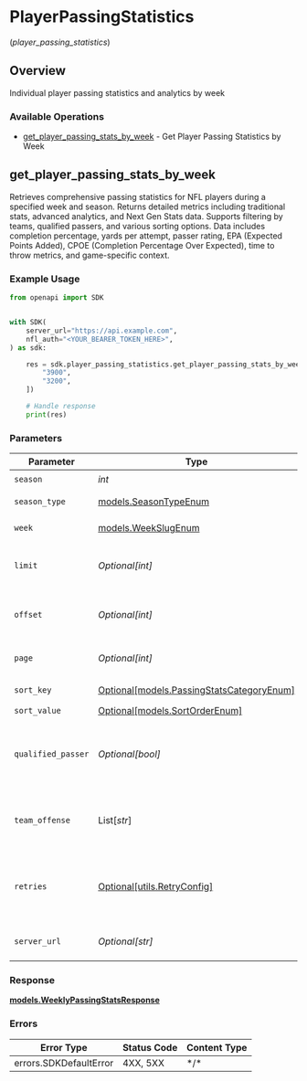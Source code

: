 # PlayerPassingStatistics
(*player_passing_statistics*)

## Overview

Individual player passing statistics and analytics by week

### Available Operations

* [get_player_passing_stats_by_week](#get_player_passing_stats_by_week) - Get Player Passing Statistics by Week

## get_player_passing_stats_by_week

Retrieves comprehensive passing statistics for NFL players during a specified week and season.
Returns detailed metrics including traditional stats, advanced analytics, and Next Gen Stats
data. Supports filtering by teams, qualified passers, and various sorting options.
Data includes completion percentage, yards per attempt, passer rating, EPA (Expected Points Added),
CPOE (Completion Percentage Over Expected), time to throw metrics, and game-specific context.


### Example Usage

<!-- UsageSnippet language="python" operationID="getPlayerPassingStatsByWeek" method="get" path="/api/secured/stats/players-offense/passing/week" -->
```python
from openapi import SDK


with SDK(
    server_url="https://api.example.com",
    nfl_auth="<YOUR_BEARER_TOKEN_HERE>",
) as sdk:

    res = sdk.player_passing_statistics.get_player_passing_stats_by_week(season=2025, season_type="REG", week="WEEK_10", limit=50, offset=0, page=1, sort_value="DESC", qualified_passer=False, team_offense=[
        "3900",
        "3200",
    ])

    # Handle response
    print(res)

```

### Parameters

| Parameter                                                                             | Type                                                                                  | Required                                                                              | Description                                                                           | Example                                                                               |
| ------------------------------------------------------------------------------------- | ------------------------------------------------------------------------------------- | ------------------------------------------------------------------------------------- | ------------------------------------------------------------------------------------- | ------------------------------------------------------------------------------------- |
| `season`                                                                              | *int*                                                                                 | :heavy_check_mark:                                                                    | Season year                                                                           | 2025                                                                                  |
| `season_type`                                                                         | [models.SeasonTypeEnum](../../models/seasontypeenum.md)                               | :heavy_check_mark:                                                                    | Type of season                                                                        | REG                                                                                   |
| `week`                                                                                | [models.WeekSlugEnum](../../models/weekslugenum.md)                                   | :heavy_check_mark:                                                                    | Week identifier                                                                       |                                                                                       |
| `limit`                                                                               | *Optional[int]*                                                                       | :heavy_minus_sign:                                                                    | Maximum number of players to return                                                   | 50                                                                                    |
| `offset`                                                                              | *Optional[int]*                                                                       | :heavy_minus_sign:                                                                    | Number of records to skip for pagination                                              | 0                                                                                     |
| `page`                                                                                | *Optional[int]*                                                                       | :heavy_minus_sign:                                                                    | Page number for pagination                                                            | 1                                                                                     |
| `sort_key`                                                                            | [Optional[models.PassingStatsCategoryEnum]](../../models/passingstatscategoryenum.md) | :heavy_minus_sign:                                                                    | Field to sort by                                                                      |                                                                                       |
| `sort_value`                                                                          | [Optional[models.SortOrderEnum]](../../models/sortorderenum.md)                       | :heavy_minus_sign:                                                                    | Sort direction                                                                        | DESC                                                                                  |
| `qualified_passer`                                                                    | *Optional[bool]*                                                                      | :heavy_minus_sign:                                                                    | Filter to only qualified passers (minimum attempts threshold)                         | false                                                                                 |
| `team_offense`                                                                        | List[*str*]                                                                           | :heavy_minus_sign:                                                                    | Filter by specific team IDs (supports multiple teams)                                 | [<br/>"3900",<br/>"3200"<br/>]                                                        |
| `retries`                                                                             | [Optional[utils.RetryConfig]](../../models/utils/retryconfig.md)                      | :heavy_minus_sign:                                                                    | Configuration to override the default retry behavior of the client.                   |                                                                                       |
| `server_url`                                                                          | *Optional[str]*                                                                       | :heavy_minus_sign:                                                                    | An optional server URL to use.                                                        | http://localhost:8080                                                                 |

### Response

**[models.WeeklyPassingStatsResponse](../../models/weeklypassingstatsresponse.md)**

### Errors

| Error Type             | Status Code            | Content Type           |
| ---------------------- | ---------------------- | ---------------------- |
| errors.SDKDefaultError | 4XX, 5XX               | \*/\*                  |